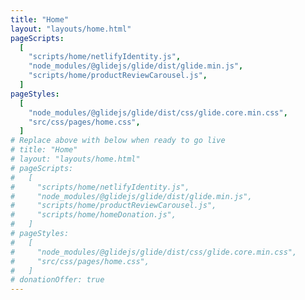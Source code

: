 ```yaml
---
title: "Home"
layout: "layouts/home.html"
pageScripts:
  [
    "scripts/home/netlifyIdentity.js",
    "node_modules/@glidejs/glide/dist/glide.min.js",
    "scripts/home/productReviewCarousel.js",
  ]
pageStyles:
  [
    "node_modules/@glidejs/glide/dist/css/glide.core.min.css",
    "src/css/pages/home.css",
  ]
# Replace above with below when ready to go live
# title: "Home"
# layout: "layouts/home.html"
# pageScripts:
#   [
#     "scripts/home/netlifyIdentity.js",
#     "node_modules/@glidejs/glide/dist/glide.min.js",
#     "scripts/home/productReviewCarousel.js",
#     "scripts/home/homeDonation.js",
#   ]
# pageStyles:
#   [
#     "node_modules/@glidejs/glide/dist/css/glide.core.min.css",
#     "src/css/pages/home.css",
#   ]
# donationOffer: true
---
```

